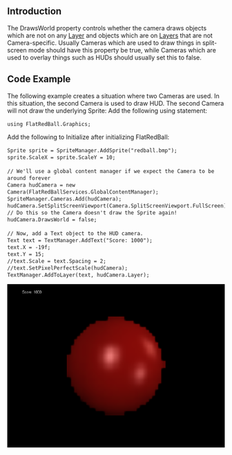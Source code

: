 ## Introduction

The DrawsWorld property controls whether the camera draws objects which are not on any [Layer](/frb/docs/index.php?title=Layer.md "Layer") and objects which are on [Layers](/frb/docs/index.php?title=Layer.md "Layer") that are not Camera-specific. Usually Cameras which are used to draw things in split-screen mode should have this property be true, while Cameras which are used to overlay things such as HUDs should usually set this to false.

## Code Example

The following example creates a situation where two Cameras are used. In this situation, the second Camera is used to draw HUD. The second Camera will not draw the underlying Sprite: Add the following using statement:

    using FlatRedBall.Graphics;

Add the following to Initialize after initializing FlatRedBall:

    Sprite sprite = SpriteManager.AddSprite("redball.bmp");
    sprite.ScaleX = sprite.ScaleY = 10;

    // We'll use a global content manager if we expect the Camera to be around forever
    Camera hudCamera = new Camera(FlatRedBallServices.GlobalContentManager);
    SpriteManager.Cameras.Add(hudCamera);
    hudCamera.SetSplitScreenViewport(Camera.SplitScreenViewport.FullScreen);
    // Do this so the Camera doesn't draw the Sprite again!
    hudCamera.DrawsWorld = false;

    // Now, add a Text object to the HUD camera.
    Text text = TextManager.AddText("Score: 1000");
    text.X = -19f;
    text.Y = 15;
    //text.Scale = text.Spacing = 2;
    //text.SetPixelPerfectScale(hudCamera);
    TextManager.AddToLayer(text, hudCamera.Layer);

![DrawsWorld.png](/media/migrated_media-DrawsWorld.png)
